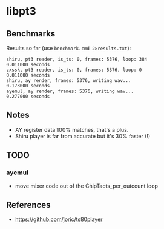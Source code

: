 # libpt3

## Benchmarks

Results so far (use `benchmark.cmd 2>results.txt`):

```
shiru, pt3 reader, is_ts: 0, frames: 5376, loop: 384
0.011000 seconds
zxssk, pt3 reader, is_ts: 0, frames: 5376, loop: 0
0.011000 seconds
shiru, ay render, frames: 5376, writing wav...
0.173000 seconds
ayemul, ay render, frames: 5376, writing wav...
0.277000 seconds
```

## Notes

* AY register data 100% matches, that's a plus.
* Shiru player is far from accurate but it's 30% faster (!)

## TODO

### ayemul

* move mixer code out of the ChipTacts_per_outcount loop

## References

* https://github.com/joric/ts80player
